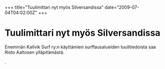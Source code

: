 +++
title="Tuulimittari nyt myös Silversandissa"
date="2009-07-04T04:02:00Z"
+++

# Tuulimittari nyt myös Silversandissa

Enemmän Kallvik Surf ry:n käyttämien surffausalueiden tuulitiedoista saa Risto Aaltosen ylläpitämästä.

. 
